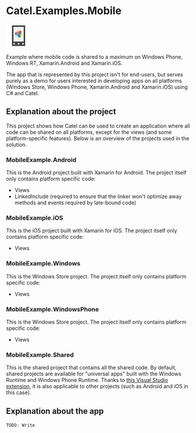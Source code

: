 Catel.Examples.Mobile
=====================

![Catel.Examples.Mobile](design/logo/logo_064.png)

Example where mobile code is shared to a maximum on Windows Phone, Windows RT, Xamarin.Android and Xamarin.iOS.

The app that is represented by this project isn't for end-users, but serves purely as a demo for users interested in developing apps on all platforms (Windows Store, Windows Phone, Xamarin.Android and Xamarin.iOS) using C# and Catel.

## Explanation about the project

This project shows how Catel can be used to create an application where all code can be shared on all platforms, except for the views (and some platform-specific features). Below is an overview of the projects used in the solution.

### MobileExample.Android

This is the Android project built with Xamarin for Android. The project itself only contains platform specific code:

* Views
* LinkedInclude (required to ensure that the linker won't optimize away methods and events required by late-bound code)


### MobileExample.iOS

This is the iOS project built with Xamarin for iOS. The project itself only contains platform specific code:

* Views

### MobileExample.Windows

This is the Windows Store project. The project itself only contains platform specific code:

* Views


### MobileExample.WindowsPhone

This is the Windows Store project. The project itself only contains platform specific code:

* Views

### MobileExample.Shared

This is the shared project that contains all the shared code. By default, shared projects are available for "universal apps" built with the Windows Runtime and Windows Phone Runtime. Thanks to <a href="http://visualstudiogallery.msdn.microsoft.com/315c13a7-2787-4f57-bdf7-adae6ed54450" target="_blank">this Visual Studio extension</a>, it is also applicable to other projects (such as Android and iOS in this case).


## Explanation about the app

	TODO: Write